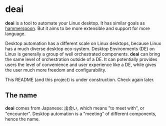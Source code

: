 # deai

**deai** is a tool to automate your Linux desktop. It has similar goals as [hammerspoon](https://github.com/Hammerspoon/hammerspoon). But it aims to be more extensible and support for more language.

Desktop automation has a different scale on Linux desktops, because Linux has a much diverse desktop eco-system. Desktop Environments (DE) on Linux is generally a group of well orchestrated components. **deai** can bring the same level of orchestration outside of a DE. It can potentially provides users the level of convenience and user experience like a DE, while gives the user much more freedom and configurability.

This README (and this project) is under construction. Check again later.

## The name

**deai** comes from Japanese: 出会い, which means "to meet with", or "encounter". Desktop automation is a "meeting" of different components, hence the name.
